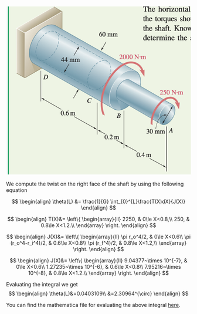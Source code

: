 ![](2021-09-30-20-40-00.png)


We compute the twist on the right face of the shaft by using the following equation

$$
\begin{align}
\theta(L)
&=
\frac{1}{G}
\int_{0}^{L}\frac{T(X)dX}{J(X)}
\end{align}
$$

$$
\begin{align}
T(X)&=
\left\{
\begin{array}{ll}
2250, & 0\le X<0.8,\\
250, & 0.8\le X<1.2.\\
\end{array}
\right.
\end{align}
$$



$$
\begin{align}
J(X)&=
\left\{
\begin{array}{ll}
\pi r_o^4/2, & 0\le X<0.6\\
\pi (r_o^4-r_i^4)/2, & 0.6\le X<0.8\\
\pi (r_f^4)/2, & 0.8\le X<1.2,\\ 
\end{array}
\right.
\end{align}
$$

$$
\begin{align}
J(X)&=
\left\{
\begin{array}{ll}
9.04377~\times 10^{-7}, & 0\le X<0.6\\
1.27235~\times 10^{-6}, & 0.6\le X<0.8\\
7.95216~\times 10^{-8}, & 0.8\le X<1.2.\\ 
\end{array}
\right.
\end{align}
$$


Evaluating the integral we get
$$
\begin{align}
\theta(L)&=0.0403109\\
&=2.30964^{\circ}
\end{align}
$$

You can find the mathematica file for evaluating the above integral [here](./WFiles/SP4.nb).